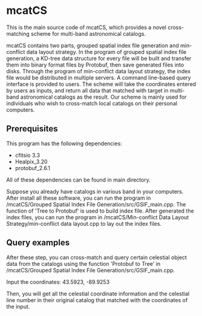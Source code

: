 # mcatCS
This is the main source code of mcatCS, which provides a novel cross-matching scheme for multi-band astronomical catalogs.

mcatCS contains two parts, grouped spatial index file generation and min-conflict data layout strategy. In the program of grouped spatial index file generation, a KD-tree data structure for every file will be built and transfer them into binary format files by Protobuf, then save generated files into disks. Through the program of min-conflict data layout strategy, the index file would be distributed in multiple servers. A command line-based query interface is provided to users. The scheme will take the coordinates entered by users as inputs, and return all data that matched with target in multi-band astronomical catalogs as the result. Our scheme is mainly used for individuals who wish to cross-match local catalogs on their personal computers.


## Prerequisites

This program has the following dependencies:
  - cfitsio 3.3
  - Healpix_3.20
  - protobuf_2.6.1
  
All of these dependencies can be found in main directory.

Suppose you already have catalogs in various band in your computers. After install all these software, you can run the program in /mcatCS/Grouped Spatial Index File Generation/src/GSIF_main.cpp. The function of 'Tree to Protobuf' is used to build index file. After generated the index files, you can run the program in /mcatCS/Min-conflict Data Layout Strategy/min-conflict data layout.cpp to lay out the index files.  

## Query examples

After these step, you can cross-match and query certain celestial object data from the catalogs using the function 'Protobuf to Tree' in /mcatCS/Grouped Spatial Index File Generation/src/GSIF_main.cpp.

Input the coordinates: 43.5923, -89.9253

Then, you will get all the celestial coordinate information and the celestial line number in their original catalog that matched with the coordinates of the input.
